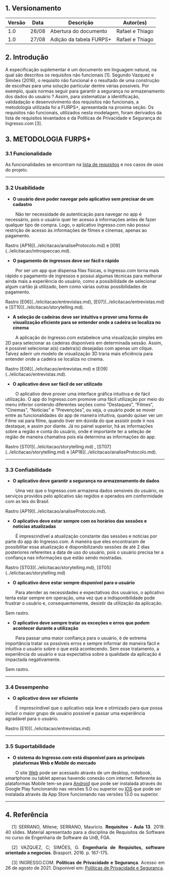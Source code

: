 ## 1. Versionamento

| Versão | Data  | Descrição             | Autor(es)       |
| ------ | ----- | --------------------- | --------------- |
| 1.0    | 26/08 | Abertura do documento | Rafael e Thiago |
| 1.0    | 27/08 | Adição da tabela FURPS+ | Rafael e Thiago |


## 2. Introdução

<p style="text-align: justify; text-indent: 20px">

A especificação suplementar é um documento em linguagem natural, na qual são descritos os requisitos não funcionais [1]. Segundo Vazquez e Simões (2016), o requisito não funcional é o resultado de uma construção de escolhas para uma solução particular dentre várias possiveis. Por exemplo, quais normas seguir para garantir a segurança no armazenamento dos dados do usuário ? Assim, para sistematizar a identificação, validadação e desenvolvimento dos requisitos não funcionais, a metodologia utilizada foi a FURPS+, apresentada na proxima seção. Os requisitos não funcionais, utilizados nesta modelagem, foram derivados da lista de requisitos levantados e da Políticas de Privacidade e Segurança do Ingresso.com [3].

</p>

## 3. METODOLOGIA FURPS+

### 3.1 Funcionalidade

<p align=”justify”>
	As funcionalidades se encontram na <a href="https://docs.google.com/spreadsheets/d/1jnQp4QDh6lcEGvI0FulFJ9UemWUIfF5fezK66ocX0iw/edit?usp=sharing" target="_blank">lista de requisitos</a> e nos casos de usos do projeto.
</p>
<hr>

### 3.2 Usabilidade
	
- <b>O usuário deve poder navegar pelo aplicativo sem precisar de um cadastro</b>
<p align=”justify”>&emsp;&emsp;
	Não ter necessidade de autenticação para navegar no app é necessário, pois o usuário quer ter acesso à informações antes de fazer qualquer tipo de compra. Logo, o aplicativo Ingresso.com não possui restrição de acesso às informações de filmes e cinemas, apenas ao pagamento.
</p>
Rastro [AP16](../elicitacao/analiseProtocolo.md) e [I09](../elicitacao/introspeccao.md).

- <b>O pagamento de ingressos deve ser fácil e rápido</b>
<p align=”justify”>&emsp;&emsp;
Por ser um app que dispensa filas físicas, o Ingresso.com torna mais rápido o pagamento de ingressos e possui algumas técnicas para melhorar ainda mais a experiência do usuário, como a possibilidade de selecionar algum cartão já utilizado, bem como várias outras possibilidades de pagamento.
</p>
Rastro [E06](../elicitacao/entrevistas.md), [E07](../elicitacao/entrevistas.md) e [ST10](../elicitacao/storytelling.md).


- <b>A seleção de cadeiras deve ser intuitiva e prover uma forma de visualização eficiente  para se entender onde a cadeira se localiza no cinema</b>
<p align=”justify”>&emsp;&emsp;
	A aplicação do Ingresso.com estabelece uma visualização simples em 2D para selecionar as cadeiras disponíveis em determinada sessão. Assim, é possível selecionar a(s) cadeira(s) desejadas com apenas um clique. Talvez aderir um modelo de visualização 3D traria mais eficiência para entender onde a cadeira se localiza no cinema.
</p>
Rastro [E08](../elicitacao/entrevistas.md) e [E09](../elicitacao/entrevistas.md).


- <b>O aplicativo deve ser fácil de ser utilizado</b>
<p align=”justify”>&emsp;&emsp;
	O aplicativo deve prover uma interface gráfica intuitiva e de fácil utilização. O app do Ingresso.com promove uma fácil utilização por meio do menu inferior contendo diferentes seções como “Destaques”, “Filmes”, “Cinemas”, “Notícias” e “Prevenções”, ou seja, o usuário pode se mover entre as funcionalidades do app de maneira intuitiva, quando quiser ver um Filme vai para filme, quando tiver em dúvida do que assistir pode ir nos destaque, e assim por diante. Já no painel superior, há as informações sobre a região e conta do usuário, onde é importante ter a seleção de região de maneira chamativa pois ela determina as informações do app.
</p>
Rastro [ST01](../elicitacao/storytelling.md)
, [ST07](../elicitacao/storytelling.md)
 e [AP18](../elicitacao/analiseProtocolo.md).
<hr>

### 3.3 Confiabilidade

- <b>O aplicativo deve garantir a segurança no armazenamento de dados</b>
<p align=”justify”>&emsp;&emsp;
Uma vez que o Ingresso.com armazena dados sensiveis do usuário, os serviços providos pelo aplicativo são regidos e operados em conformidade com as leis do Brasil. 
</p>
Rastro [AP19](../elicitacao/analiseProtocolo.md).

- <b>O aplicativo deve estar sempre com os horários das sessões e notícias atualizadas</b>
<p align=”justify”>&emsp;&emsp;
	É imprescindível a atualização constante das sessões e notícias por parte do app do Ingresso.com. A maneira que eles encontraram de possibilitar essa atualização é disponibilizando sessões de até 2 dias posteriores referentes a data de uso do usuário, pois o usuário precisa ter a confiança nas informações que estão sendo mostradas.
</p>
Rastro [ST03](../elicitacao/storytelling.md), [ST05](../elicitacao/storytelling.md)

- <b>O  aplicativo deve estar sempre disponível para o usuário</b>
<p align=”justify”>&emsp;&emsp;
Para atender as necessidades e expectativas dos usuários, o aplicativo tenta estar sempre em operação, uma vez que a indisponibilidade pode frustrar o usuário e, consequentemente, desistir da utilização da aplicação. 
</p>
Sem rastro.


- <b>O aplicativo deve sempre tratar as exceções e erros que podem acontecer durante a utilização</b>
<p align=”justify”>&emsp;&emsp;
	Para passar uma maior confiança para o usuário, é de extrema importância tratar os possíveis erros e sempre informar de maneira fácil e intuitiva o usuário sobre o que está acontecendo. Sem esse tratamento, a experiência do usuário e sua expectativa sobre a qualidade da aplicação é impactada negativamente.
</p>
Sem rastro.


<hr>

### 3.4 Desempenho

- <b>O aplicativo deve ser eficiente</b>
<p align=”justify”>&emsp;&emsp;
	É imprescindível que o aplicativo seja leve e otimizado para que possa incluir o maior grupo de usuário possível e passar uma experiência agradável para o usuário.
</p>
Rastro [E10](../elicitacao/entrevistas.md).
<hr>

### 3.5 Suportabilidade

- <b>O sistema do Ingresso.com está disponível para as principais plataformas Web e Mobile do mercado</b>
<p align=”justify”>&emsp;&emsp;
O site <a href="https://www.ingresso.com/" target="_blank">Web</a> pode ser acessado através de um desktop, notebook, smartphone ou tablet apenas havendo conexão com internet.
Referente às plataformas Mobile tem-se para <a href="https://play.google.com/store/apps/details?id=com.ingresso.cinemas&hl=pt_BR&gl=US)" target="_blank">Android</a> que pode ser instalada através do Google Play funcionando nas versões  5.0 ou superior ou <a href="https://apps.apple.com/br/app/ingresso-com-filmes-cinemas/id1165054492" target="_blank">IOS</a> que pode ser instalada através da App Store funcionando nas versões 13.0 ou superior.
</p>

<hr>

## 4. Referência

<p style="text-align: justify; text-indent: 20px">[1] SERRANO, Milene; SERRANO, Maurício. <b>Requisitos - Aula 13</b>. 2019. 40 slides. Material apresentado para a disciplina de Requisitos de Software no curso de Engenharia de Software da UnB, FGA.</p>
<p style="text-align: justify; text-indent: 20px">[2] VAZQUEZ, C; SIMÕES, G. <b>Engenharia de Requisitos, software orientado a negocios</b>. Brasport. 2016. p. 167-175.</p>
<p style="text-align: justify; text-indent: 20px">[3] INGRESSO.COM. <b>Políticas de Privacidade e Segurança</b>. Acesso em 26 de agosto de 2021. Disponível em: <a href=”https://atendimento.ingresso.com/hc/pt-br/sections/360000077411-Pol%C3%ADticas-de-Privacidade-e-Seguran%C3%A7a%7C”> Politicas de Privacidade e Segurança</a>.</p>

